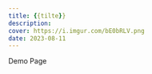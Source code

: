 ```yaml
---
title: {{tilte}}
description:
cover: https://i.imgur.com/bE0bRLV.png
date: 2023-08-11
---
```


Demo Page 

